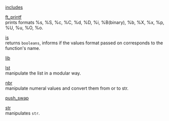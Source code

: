 [includes](https://github.com/spajeo/push_swap/tree/master/libft/includes)  	

[ft_printf](https://github.com/spajeo/push_swap/tree/master/libft/ft_printf)  
	prints formats %s, %S, %c, %C, %d, %D, %i, %B(binary), %b, %X, %x, %p, %U, %u, %O, %o.
	
[is](https://github.com/spajeo/push_swap/tree/master/libft/is)      	
  returns `booleans`, informs if the values format passed on corresponds to the function's name.

[lib](https://github.com/spajeo/push_swap/tree/master/libft/lib)     
  	

[lst](https://github.com/spajeo/push_swap/tree/master/libft/lst)         	
  manipulate the list in a modular way.

[nbr](https://github.com/spajeo/push_swap/tree/master/libft/nbr)  	   
  manipulate numeral values and convert them from or to str.

[push_swap](https://github.com/spajeo/push_swap/tree/master/libft/push_swap)      	

[str](https://github.com/spajeo/push_swap/tree/master/libft/str)  	    
	manipulates `str`.

